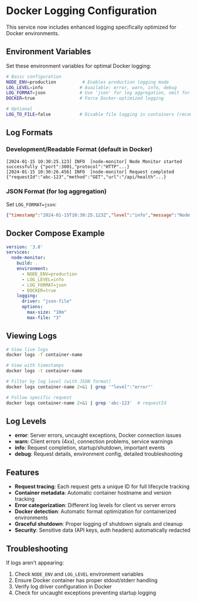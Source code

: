 # Docker Logging Configuration

This service now includes enhanced logging specifically optimized for Docker environments.

## Environment Variables

Set these environment variables for optimal Docker logging:

```bash
# Basic configuration
NODE_ENV=production          # Enables production logging mode
LOG_LEVEL=info              # Available: error, warn, info, debug
LOG_FORMAT=json             # Use 'json' for log aggregation, omit for readable format
DOCKER=true                 # Force Docker-optimized logging

# Optional
LOG_TO_FILE=false           # Disable file logging in containers (recommended)
```

## Log Formats

### Development/Readable Format (default in Docker)
```
[2024-01-15 10:30:25.123] INFO  [node-monitor] Node Monitor started successfully {"port":3001,"protocol":"HTTP"...}
[2024-01-15 10:30:26.456] INFO  [node-monitor] Request completed {"requestId":"abc-123","method":"GET","url":"/api/health"...}
```

### JSON Format (for log aggregation)
Set `LOG_FORMAT=json`:
```json
{"timestamp":"2024-01-15T10:30:25.123Z","level":"info","message":"Node Monitor started successfully","service":"node-monitor","container":"app-123","port":3001}
```

## Docker Compose Example

```yaml
version: '3.8'
services:
  node-monitor:
    build: .
    environment:
      - NODE_ENV=production
      - LOG_LEVEL=info
      - LOG_FORMAT=json
      - DOCKER=true
    logging:
      driver: "json-file"
      options:
        max-size: "10m"
        max-file: "3"
```

## Viewing Logs

```bash
# View live logs
docker logs -f container-name

# View with timestamps
docker logs -t container-name

# Filter by log level (with JSON format)
docker logs container-name 2>&1 | grep '"level":"error"'

# Follow specific request
docker logs container-name 2>&1 | grep 'abc-123'  # requestId
```

## Log Levels

- **error**: Server errors, uncaught exceptions, Docker connection issues
- **warn**: Client errors (4xx), connection problems, service warnings  
- **info**: Request completion, startup/shutdown, important events
- **debug**: Request details, environment config, detailed troubleshooting

## Features

- **Request tracing**: Each request gets a unique ID for full lifecycle tracking
- **Container metadata**: Automatic container hostname and version tracking
- **Error categorization**: Different log levels for client vs server errors
- **Docker detection**: Automatic format optimization for containerized environments
- **Graceful shutdown**: Proper logging of shutdown signals and cleanup
- **Security**: Sensitive data (API keys, auth headers) automatically redacted

## Troubleshooting

If logs aren't appearing:
1. Check `NODE_ENV` and `LOG_LEVEL` environment variables
2. Ensure Docker container has proper stdout/stderr handling
3. Verify log driver configuration in Docker
4. Check for uncaught exceptions preventing startup logging
